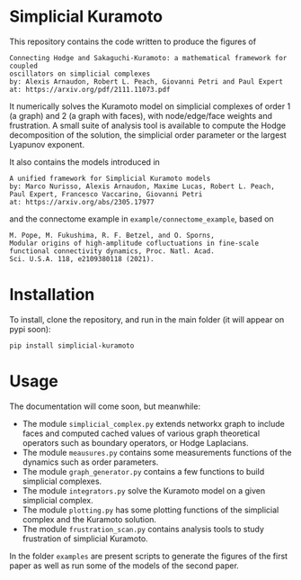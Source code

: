 # Simplicial Kuramoto

This repository contains the code written to produce the figures of
```
Connecting Hodge and Sakaguchi-Kuramoto: a mathematical framework for coupled
oscillators on simplicial complexes
by: Alexis Arnaudon, Robert L. Peach, Giovanni Petri and Paul Expert
at: https://arxiv.org/pdf/2111.11073.pdf
```

It numerically solves the Kuramoto model on simplicial complexes of order 1 (a graph) and 2 (a graph with faces), with node/edge/face weights and frustration.
A small suite of analysis tool is available to compute the Hodge decomposition of the solution, the simplicial order parameter or the largest Lyapunov exponent.

It also contains the models introduced in
```
A unified framework for Simplicial Kuramoto models
by: Marco Nurisso, Alexis Arnaudon, Maxime Lucas, Robert L. Peach, Paul Expert, Francesco Vaccarino, Giovanni Petri
at: https://arxiv.org/abs/2305.17977
```

and the connectome example in `example/connectome_example`, based on  
```
M. Pope, M. Fukushima, R. F. Betzel, and O. Sporns,
Modular origins of high-amplitude cofluctuations in fine-scale functional connectivity dynamics, Proc. Natl. Acad.
Sci. U.S.A. 118, e2109380118 (2021).
```

# Installation

To install, clone the repository, and run in the main folder (it will appear on pypi soon):
```
pip install simplicial-kuramoto
```

# Usage

The documentation will come soon, but meanwhile:

- The module `simplicial_complex.py` extends networkx graph to include faces and computed cached values of various graph theoretical operators such as boundary operators, or Hodge Laplacians.
- The module `meausures.py` contains some measurements functions of the dynamics such as order parameters.
- The module `graph_generator.py` contains a few functions to build simplicial complexes.
- The module `integrators.py` solve the Kuramoto model on a given simplicial complex.
- The module `plotting.py` has some plotting functions of the simplicial complex and the Kuramoto solution.
- The module `frustration_scan.py` contains analysis tools to study frustration of simplicial Kuramoto.

In the folder `examples` are present scripts to generate the figures of the first paper as well as run some of the models of the second paper.
